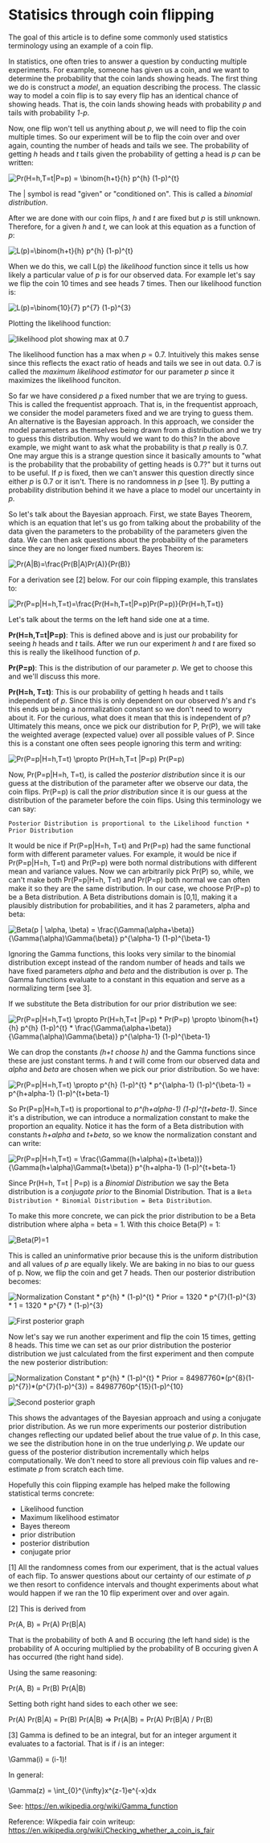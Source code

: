 # Statisics through coin flipping

The goal of this article is to define some commonly used statistics terminology using an example of a coin flip.

In statistics, one often tries to answer a question by conducting multiple experiments. For example, someone has given us a coin, and we want to determine the probability that the coin lands showing heads. The first thing we do is construct a *model*, an equation describing the process. The classic way to model a coin flip is to say every flip has an identical chance of showing heads. That is, the coin lands showing heads with probability *p* and tails with probability *1-p*.

Now, one flip won't tell us anything about *p*, we will need to flip the coin multiple times. So our experiment will be to flip the coin over and over again, counting the number of heads and tails we see. The probability of getting *h* heads and *t* tails given the probability of getting a head is *p* can be written:

![Pr(H=h,T=t|P=p) = \binom{h+t}{h} p^{h} (1-p)^{t}](prob.gif "Pr(H=h,T=t|P=p) = \binom{h+t}{h} p^{h} (1-p)^{t}")

The | symbol is read "given" or "conditioned on". This is called a *binomial distribution*.

After we are done with our coin flips, *h* and *t* are fixed but *p* is still unknown. Therefore, for a given *h* and *t*, we can look at this equation as a function of *p*:

![L(p)=\binom{h+t}{h} p^{h} (1-p)^{t}](like.gif "L(p)=\binom{h+t}{h} p^{h} (1-p)^{t}")

When we do this, we call L(p) the *likelihood* function since it tells us how likely a particular value of *p* is for our observed data. For example let's say we flip the coin 10 times and see heads 7 times. Then our likelihood function is:

![L(p)=\binom{10}{7} p^{7} (1-p)^{3}](like_coin.gif "L(p)=\binom{10}{7} p^{7} (1-p)^{3}")

Plotting the likelihood function:

![likelihood plot showing max at 0.7](like_graph_small.png "likelihood plot showing max at 0.7")

The likelihood function has a max when *p* = 0.7.  Intuitively this makes sense since this reflects the exact ratio of heads and tails we see in out data. 0.7 is called the *maximum likelihood estimator* for our parameter *p* since it maximizes the likelihood funciton.

So far we have considered *p* a fixed number that we are trying to guess. This is called the frequentist approach. That is, in the frequentist approach, we consider the model parameters fixed and we are trying to guess them. An alternative is the Bayesian approach. In this approach, we consider the model parameters as themselves being drawn from a distribution and we try to guess this distribution. Why would we want to do this? In the above example, we might want to ask what the probability is that *p* really is 0.7. One may argue this is a strange question since it basically amounts to "what is the probability that the probability of getting heads is 0.7?" but it turns out to be useful. If *p* is fixed, then we can't answer this question directly since either *p* is 0.7 or it isn't. There is no randomness in *p* [see 1]. By putting a probability distribution behind it we have a place to model our uncertainty in *p*.

So let's talk about the Bayesian approach. First, we state Bayes Theorem, which is an equation that let's us go from talking about the probability of the data given the parameters to the probability of the parameters given the data. We can then ask questions about the probability of the parameters since they are no longer fixed numbers. Bayes Theorem is:

![Pr(A|B)=\frac{Pr(B|A)Pr(A)}{Pr(B)}](bayes.gif "Pr(A|B)=\frac{Pr(B|A)Pr(A)}{Pr(B)}")

For a derivation see [2] below. For our coin flipping example, this translates to:

![Pr(P=p|H=h,T=t)=\frac{Pr(H=h,T=t|P=p)Pr(P=p)}{Pr(H=h,T=t)}](bayes_coin.gif "Pr(P=p|H=h,T=t)=\frac{Pr(H=h,T=t|P=p)Pr(P=p)}{Pr(H=h,T=t)}")


Let's talk about the terms on the left hand side one at a time.

__Pr(H=h,T=t|P=p)__: This is defined above and is just our probability for seeing *h* heads and *t* tails. After we run our experiment *h* and *t* are fixed so this is really the likelihood function of *p*.

__Pr(P=p)__: This is the distribution of our parameter *p*. We get to choose this and we'll discuss this more.

__Pr(H=h, T=t)__: This is our probability of getting h heads and t tails independent of *p*. Since this is only dependent on our observed *h*'s and *t*'s this ends up being a normalization constant so we don't need to worry about it. For the curious, what does it mean that this is independent of *p*? Ultimately this means, once we pick our distribution for P, Pr(P), we will take the weighted average (expected value) over all possible values of P. Since this is a constant one often sees people ignoring this term and writing:

![Pr(P=p|H=h,T=t) \propto  Pr(H=h,T=t |P=p) Pr(P=p)](proportion.gif "Pr(P=p|H=h,T=t) \propto  Pr(H=h,T=t |P=p) Pr(P=p)")

Now, Pr(P=p|H=h, T=t), is called the *posterior distribution* since it is our guess at the distribution of the parameter after we observe our data, the coin flips. Pr(P=p) is call the *prior distribution* since it is our guess at the distribution of the parameter before the coin flips. Using this terminology we can say:

    Posterior Distribution is proportional to the Likelihood function * Prior Distribution

It would be nice if Pr(P=p|H=h, T=t) and Pr(P=p) had the same functional form with different parameter values. For example, it would be nice if Pr(P=p|H=h, T=t) and Pr(P=p) were both normal distributions with different mean and variance values. Now we can arbitrarily pick Pr(P) so, while, we can't make both Pr(P=p|H=h, T=t) and Pr(P=p) both normal we can often make it so they are the same distribution. In our case, we choose Pr(P=p) to be a Beta distribution. A Beta distributions domain is [0,1], making it a plausibly distribution for probabilities, and it has 2 parameters, alpha and beta:

![Beta(p | \alpha, \beta) = \frac{\Gamma(\alpha+\beta)}{\Gamma(\alpha)\Gamma(\beta)} p^{\alpha-1} (1-p)^{\beta-1}](beta.gif "Beta(p | \alpha, \beta) = \frac{\Gamma(\alpha+\beta)}{\Gamma(\alpha)\Gamma(\beta)} p^{\alpha-1} (1-p)^{\beta-1}")

Ignoring the Gamma functions, this looks very similar to the binomial distribution except instead of the random number of heads and tails we have fixed parameters *alpha* and *beta* and the distribution is over p. The Gamma functions evaluate to a constant in this equation and serve as a normalizing term [see 3].

If we substitute the Beta distribution for our prior distribution we see:

![Pr(P=p|H=h,T=t) \propto  Pr(H=h,T=t |P=p) * Pr(P=p) \propto \binom{h+t}{h} p^{h} (1-p)^{t} * \frac{\Gamma(\alpha+\beta)}{\Gamma(\alpha)\Gamma(\beta)} p^{\alpha-1} (1-p)^{\beta-1}](derive1.gif "Pr(P=p|H=h,T=t) \propto  Pr(H=h,T=t |P=p) * Pr(P=p) \propto \binom{h+t}{h} p^{h} (1-p)^{t} * \frac{\Gamma(\alpha+\beta)}{\Gamma(\alpha)\Gamma(\beta)} p^{\alpha-1} (1-p)^{\beta-1}")

We can drop the constants *(h+t choose h)* and the Gamma functions since these are just constant terms. *h* and *t* will come from our observed data and *alpha* and *beta* are chosen when we pick our prior distribution. So we have:

![Pr(P=p|H=h,T=t) \propto p^{h} (1-p)^{t} * p^{\alpha-1} (1-p)^{\beta-1} = p^{h+alpha-1} (1-p)^{t+beta-1}](derive2.gif "Pr(P=p|H=h,T=t) \propto p^{h} (1-p)^{t} * p^{\alpha-1} (1-p)^{\beta-1} = p^{h+alpha-1} (1-p)^{t+beta-1}")

So Pr(P=p|H=h,T=t) is proportional to *p^(h+alpha-1) (1-p)^(t+beta-1)*. Since it's a distribution, we can introduce a normalization constant to make the proportion an equality. Notice it has the form of a Beta distribution with constants *h+alpha* and *t+beta*, so we know the normalization constant and can write:

![Pr(P=p|H=h,T=t) = \frac{\Gamma((h+\alpha)+(t+\beta))}{\Gamma(h+\alpha)\Gamma(t+\beta)} p^{h+alpha-1} (1-p)^{t+beta-1}](derive3.gif "Pr(P=p|H=h,T=t) = \frac{\Gamma((h+\alpha)+(t+\beta))}{\Gamma(h+\alpha)\Gamma(t+\beta)} p^{h+alpha-1} (1-p)^{t+beta-1}")

Since Pr(H=h, T=t | P=p) is a *Binomial Distribution* we say the Beta distribution is a *conjugate prior* to the Binomial Distribution. That is a `Beta Distribution * Binomial Distribution = Beta Distribution`.

To make this more concrete, we can pick the prior distribution to be a Beta distribution where alpha = beta = 1. With this choice Beta(P) = 1:

![Beta(P)=1](distribution1.jpg "Beta(P)=1")

This is called an uninformative prior because this is the uniform distribution and all values of *p* are equally likely. We are baking in no bias to our guess of p.  Now, we flip the coin and get 7 heads. Then our posterior distribution becomes:

![Normalization Constant * p^{h} * (1-p)^{t} * Prior = 1320 * p^{7}(1-p)^{3} * 1 = 1320 * p^{7} * (1-p)^{3}](posterior1.gif "Normalization Constant * p^{h} * (1-p)^{t} * Prior = 1320 * p^{7}(1-p)^{3} * 1 = 1320 * p^{7} * (1-p)^{3}")

![First posterior graph](distribution2.jpg "First posterior graph")

Now let's say we run another experiment and flip the coin 15 times, getting 8 heads. This time we can set as our prior distribution the posterior distribution we just calculated from the first experiment and then compute the new posterior distribution:

![Normalization Constant * p^{h} * (1-p)^{t} * Prior = 84987760*(p^{8}(1-p)^{7})*(p^{7}(1-p)^{3}) = 84987760p^{15}(1-p)^{10}](posterior2.gif "Normalization Constant * p^{h} * (1-p)^{t} * Prior = 84987760*(p^{8}(1-p)^{7})*(p^{7}(1-p)^{3}) = 84987760p^{15}(1-p)^{10}")

![Second posterior graph](distribution3.jpg "Second posterior graph")

This shows the advantages of the Bayesian approach and using a conjugate prior distribution. As we run more experiments our posterior distribution changes reflecting our updated belief about the true value of *p*. In this case, we see the distribution hone in on the true underlying *p*. We update our guess of the posterior distribution incrementally which helps computationally. We don't need to store all previous coin flip values and re-estimate *p* from scratch each time.

Hopefully this coin flipping example has helped make the following statistical terms concrete:

* Likelihood function
* Maximum likelihood estimator
* Bayes thereom
* prior distribution
* posterior distribution
* conjugate prior

[1] All the randomness comes from our experiment, that is the actual values of each flip. To answer questions about our certainty of our estimate of *p* we then resort to confidence intervals and thought experiments about what would happen if we ran the 10 flip experiment over and over again.

[2] This is derived from

Pr(A, B) = Pr(A) Pr(B|A)

That is the probability of both A and B occuring (the left hand side) is the probability of A occuring multiplied by the probability of B occuring given A has occurred (the right hand side).

Using the same reasoning:

Pr(A, B) = Pr(B) Pr(A|B)

Setting both right hand sides to each other we see:

Pr(A) Pr(B|A) = Pr(B) Pr(A|B) => Pr(A|B) = Pr(A) Pr(B|A) / Pr(B)


[3]  Gamma is defined to be an integral, but for an integer argument it evaluates to a factorial. That is if *i* is an integer:

\Gamma(i) = (i-1)!

In general:

\Gamma(z) = \int_{0}^{\infty}x^{z-1}e^{-x}dx

See: https://en.wikipedia.org/wiki/Gamma_function

Reference:
Wikpedia fair coin writeup: https://en.wikipedia.org/wiki/Checking_whether_a_coin_is_fair
